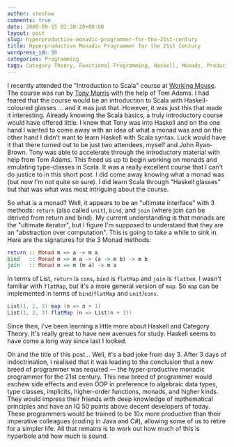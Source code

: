 ```yaml
---
author: steshaw
comments: true
date: 2008-09-15 02:30:20+00:00
layout: post
slug: hyperproductive-monadic-programmer-for-the-21st-century
title: Hyperproductive Monadic Programmer for the 21st Century
wordpress_id: 90
categories: Programming
tags: Category Theory, Functional Programming, Haskell, Monads, Productivity, Scala
---
```


I recently attended the "Introduction to Scala" course at [Working
Mouse](http://workingmouse.com/). The course was run by [Tony
Morris](http://tmorris.net/) with the help of Tom Adams.  I had feared that
the course would be an introduction to Scala with Haskell-coloured glasses
... and it was just that. However, it was just this that made it
interesting. Already knowing the Scala basics, a truly introductory course
would have offered little. I knew that Tony was into Haskell and on the one
hand I wanted to come away with an idea of what a monad was and on the other
hand I didn't want to learn Haskell with Scala syntax. Luck would have it
that there turned out to be just two attendees, myself and John Ryan-Brown.
Tony was able to accelerate through the introductory material with help from
Tom Adams. This freed us up to begin working on monads and emulating
type-classes in Scala. It was a really excellent course that I can't do
justice to in this short post. I did come away knowing what a monad was (but
now I'm not quite so sure). I did learn Scala through "Haskell glasses" but
that was what was most intriguing about the course.

So what is a monad? Well, it appears to be an "ultimate interface" with 3
methods: `return` (also called `unit`), `bind`, and `join` (where join can
be derived from return and bind). My current understanding is that monads
are the "ultimate iterator", but I figure I'm supposed to understand that
they are an "abstraction over computation". This is going to take a while to
sink in. Here are the signatures for the 3 Monad methods:

``` haskell
return :: Monad m => a -> m a
bind   :: Monad m => m a -> (a -> m b) -> m b
join   :: Monad m => m (m a) -> m a
```

In terms of List, `return` is `cons`, `bind` is `flatMap` and `join` is
`flatten`. I wasn't familiar with `flatMap`, but it's a more general version
of `map`. So `map` can be implemented in terms of `bind`/`flatMap` and
`unit`/`cons`.

``` scala
List(1, 2, 3) map (n => n + 1)
List(1, 2, 3) flatMap (n => List(n + 1))
```

Since then, I've been learning a little more about Haskell and Category
Theory. It's really great to have new avenues for study. Haskell seems to
have come a long way since last I looked.

Oh and the title of this post... Well, it's a bad joke from day 3.
After 3 days of indoctrination, I realised that it was leading to the
conclusion that a new breed of programmer was required — the
hyper-productive monadic programmer for the 21st century. This new breed of
programmer would eschew side effects and even OOP in preference to algebraic
data types, type classes, implicits, higher-order functions, monads, and
higher kinds. They would impress their friends with deep knowledge of
mathematical principles and have an IQ 50 points above decent developers of
today. These programmers would be trained to be 10x more productive than
their imperative colleagues (coding in Java and C#), allowing some of us to
retire for a simpler life. All that remains is to work out how much of this
is hyperbole and how much is sound.
